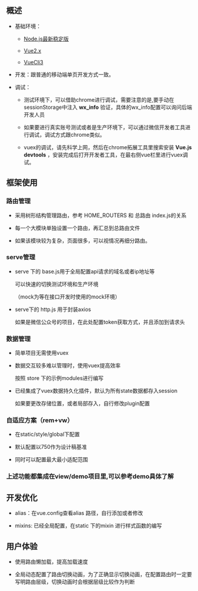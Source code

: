 ## 概述

* 基础环境：

  -  [Node.js最新稳定版](https://nodejs.org/en/)

  -  [Vue2.x](https://cn.vuejs.org/v2/guide/installation.html)

  -  [VueCli3](https://cli.vuejs.org/)

* 开发：跟普通的移动端单页开发方式一致。

* 调试：

  - 测试环境下，可以借助chrome进行调试，需要注意的是,要手动在sessionStorage中注入 **wx_info** 验证，具体的wx_info配置可以询问后端开发人员
  
  - 如果要进行真实账号测试或者是生产环境下，可以通过微信开发者工具进行调试，调试方式跟chrome类似。
  
  - vuex的调试，请先科学上网，然后在chrome拓展工具里搜索安装  **Vue.js devtools** ，安装完成后打开开发者工具，在最右侧vue栏里进行vuex调试。
  

## 框架使用

### 路由管理

* 采用树形结构管理路由，参考 HOME_ROUTERS 和 总路由 index.js的关系

* 每一个大模块单独设置一个路由，再汇总到总路由文件

* 如果该模块较为复杂，页面很多，可以视情况再细分路由。

### serve管理

* serve 下的 base.js用于全局配置api请求的域名或者ip地址等

  可以快速的切换测试环境和生产环境
  
  （mock为等在接口开发时使用的mock环境）

* serve下的 http.js 用于封装axios
  
  如果是微信公众号的项目，在此处配置token获取方式，并且添加到请求头
  
### 数据管理

* 简单项目无需使用vuex

* 数据交互较多难以管理时，使用vuex提高效率

  按照 store 下的示例modules进行编写
  
* 已经集成了vuex数据持久化插件，默认为所有state数据都存入session
    
  如果要更改存储位置，或者局部存入，自行修改plugin配置    
    
### 自适应方案（rem+vw）

* 在static/style/global下配置

* 默认配置以750作为设计稿基准

* 同时可以配置最大最小适配范围


### 上述功能都集成在view/demo项目里,可以参考demo具体了解


## 开发优化

* alias：在vue.config查看alias 路径，自行添加或者修改

* mixins: 已经全局配置，在static 下的mixin 进行样式函数的编写

## 用户体验

* 使用路由懒加载，提高加载速度

* 全局动态配置了路由切换动画，为了正确显示切换动画，在配置路由时一定要写明路由层级，切换动画时会根据层级比较作为判断

  
  
  
  
  



  
  